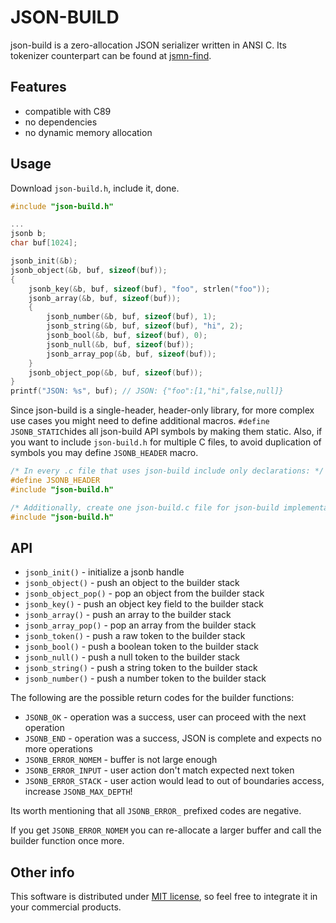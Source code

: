 # JSON-BUILD

json-build is a zero-allocation JSON serializer written in ANSI C. Its
tokenizer counterpart can be found at
[jsmn-find](https://github.com/lcsmuller/jsmn-find).

## Features

* compatible with C89
* no dependencies
* no dynamic memory allocation

## Usage

Download `json-build.h`, include it, done.

```c
#include "json-build.h"

...
jsonb b;
char buf[1024];

jsonb_init(&b);
jsonb_object(&b, buf, sizeof(buf));
{
    jsonb_key(&b, buf, sizeof(buf), "foo", strlen("foo"));
    jsonb_array(&b, buf, sizeof(buf));
    {
        jsonb_number(&b, buf, sizeof(buf), 1);
        jsonb_string(&b, buf, sizeof(buf), "hi", 2);
        jsonb_bool(&b, buf, sizeof(buf), 0);
        jsonb_null(&b, buf, sizeof(buf));
        jsonb_array_pop(&b, buf, sizeof(buf));
    }
    jsonb_object_pop(&b, buf, sizeof(buf));
}
printf("JSON: %s", buf); // JSON: {"foo":[1,"hi",false,null]}
```

Since json-build is a single-header, header-only library, for more complex use
cases you might need to define additional macros. `#define JSONB_STATIC`hides all
json-build API symbols by making them static. Also, if you want to include `json-build.h`
for multiple C files, to avoid duplication of symbols you may define `JSONB_HEADER` macro.

```c
/* In every .c file that uses json-build include only declarations: */
#define JSONB_HEADER
#include "json-build.h"

/* Additionally, create one json-build.c file for json-build implementation: */
#include "json-build.h"
```

## API

* `jsonb_init()` - initialize a jsonb handle
* `jsonb_object()` - push an object to the builder stack
* `jsonb_object_pop()` - pop an object from the builder stack
* `jsonb_key()` - push an object key field to the builder stack
* `jsonb_array()` - push an array to the builder stack
* `jsonb_array_pop()` - pop an array from the builder stack
* `jsonb_token()` - push a raw token to the builder stack
* `jsonb_bool()` - push a boolean token to the builder stack
* `jsonb_null()` - push a null token to the builder stack
* `jsonb_string()` - push a string token to the builder stack
* `jsonb_number()` - push a number token to the builder stack

The following are the possible return codes for the builder functions:
* `JSONB_OK` - operation was a success, user can proceed with the next operation
* `JSONB_END` - operation was a success, JSON is complete and expects no more operations
* `JSONB_ERROR_NOMEM` - buffer is not large enough
* `JSONB_ERROR_INPUT` - user action don't match expected next token
* `JSONB_ERROR_STACK` - user action would lead to out of boundaries access, increase `JSONB_MAX_DEPTH`!

Its worth mentioning that all `JSONB_ERROR_` prefixed codes are negative.

If you get `JSONB_ERROR_NOMEM` you can re-allocate a larger buffer and call
the builder function once more.

## Other info

This software is distributed under [MIT license](www.opensource.org/licenses/mit-license.php),
so feel free to integrate it in your commercial products.
